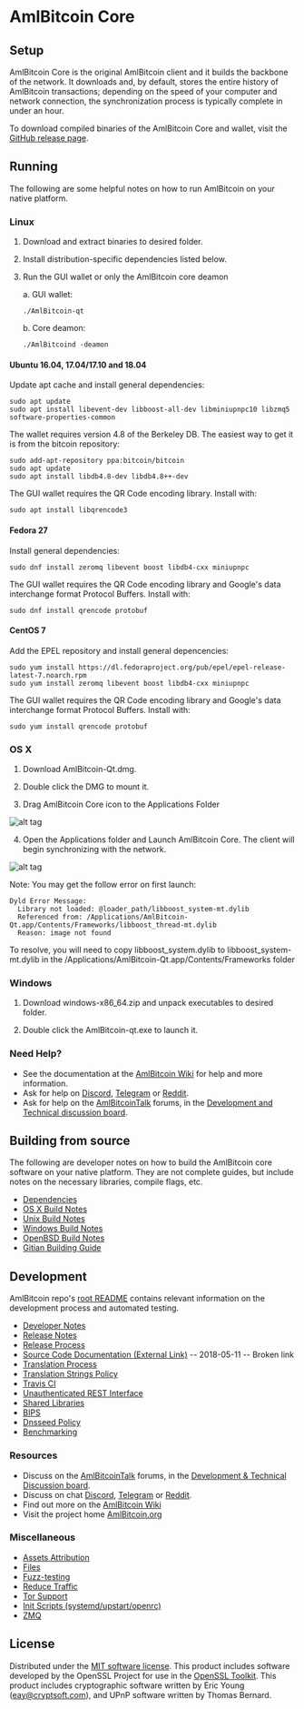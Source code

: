 AmlBitcoin Core
==============

Setup
---------------------
AmlBitcoin Core is the original AmlBitcoin client and it builds the backbone of the network. It downloads and, by default, stores the entire history of AmlBitcoin transactions; depending on the speed of your computer and network connection, the synchronization process is typically complete in under an hour.

To download compiled binaries of the AmlBitcoin Core and wallet, visit the [GitHub release page](https://github.com/AmlBitcoinProject/AmlBitcoin/releases).

Running
---------------------
The following are some helpful notes on how to run AmlBitcoin on your native platform.

### Linux

1) Download and extract binaries to desired folder.

2) Install distribution-specific dependencies listed below.

3) Run the GUI wallet or only the AmlBitcoin core deamon

   a. GUI wallet:
   
   `./AmlBitcoin-qt`

   b. Core deamon:
   
   `./AmlBitcoind -deamon`

#### Ubuntu 16.04, 17.04/17.10 and 18.04

Update apt cache and install general dependencies:

```
sudo apt update
sudo apt install libevent-dev libboost-all-dev libminiupnpc10 libzmq5 software-properties-common
```

The wallet requires version 4.8 of the Berkeley DB. The easiest way to get it is from the bitcoin repository: 

```
sudo add-apt-repository ppa:bitcoin/bitcoin
sudo apt update
sudo apt install libdb4.8-dev libdb4.8++-dev
```

The GUI wallet requires the QR Code encoding library. Install with:

`sudo apt install libqrencode3`

#### Fedora 27

Install general dependencies:

`sudo dnf install zeromq libevent boost libdb4-cxx miniupnpc`

The GUI wallet requires the QR Code encoding library and Google's data interchange format Protocol Buffers. Install with:

`sudo dnf install qrencode protobuf`

#### CentOS 7

Add the EPEL repository and install general depencencies:

```
sudo yum install https://dl.fedoraproject.org/pub/epel/epel-release-latest-7.noarch.rpm
sudo yum install zeromq libevent boost libdb4-cxx miniupnpc
```

The GUI wallet requires the QR Code encoding library and Google's data interchange format Protocol Buffers. Install with:

`sudo yum install qrencode protobuf`

### OS X

1) Download AmlBitcoin-Qt.dmg.

2) Double click the DMG to mount it. 

3) Drag AmlBitcoin Core icon to the Applications Folder

![alt tag](https://i.imgur.com/GLhBFUV.png)

4) Open the Applications folder and Launch AmlBitcoin Core. The client will begin synchronizing with the network.

![alt tag](https://i.imgur.com/v3962qo.png)

Note: You may get the follow error on first launch:
```
Dyld Error Message:
  Library not loaded: @loader_path/libboost_system-mt.dylib
  Referenced from: /Applications/AmlBitcoin-Qt.app/Contents/Frameworks/libboost_thread-mt.dylib
  Reason: image not found
```
To resolve, you will need to copy libboost_system.dylib to libboost_system-mt.dylib in the /Applications/AmlBitcoin-Qt.app/Contents/Frameworks folder

### Windows

1) Download windows-x86_64.zip and unpack executables to desired folder.

2) Double click the AmlBitcoin-qt.exe to launch it.

### Need Help?

- See the documentation at the [AmlBitcoin Wiki](https://AmlBitcoin.wiki/wiki/AmlBitcoin_Wiki)
for help and more information.
- Ask for help on [Discord](https://discord.gg/DUkcBst), [Telegram](https://t.me/AmlBitcoinDev) or [Reddit](https://www.reddit.com/r/AmlBitcoin/).
- Ask for help on the [AmlBitcoinTalk](https://www.AmlBitcointalk.org/) forums, in the [Development and Technical discussion board](https://www.AmlBitcointalk.org/?forum=661517).

Building from source
---------------------
The following are developer notes on how to build the AmlBitcoin core software on your native platform. They are not complete guides, but include notes on the necessary libraries, compile flags, etc.

- [Dependencies](https://github.com/AmlBitcoinProject/AmlBitcoin/tree/master/doc/dependencies.md)
- [OS X Build Notes](https://github.com/AmlBitcoinProject/AmlBitcoin/tree/master/doc/build-osx.md)
- [Unix Build Notes](https://github.com/AmlBitcoinProject/AmlBitcoin/tree/master/doc/build-unix.md)
- [Windows Build Notes](https://github.com/AmlBitcoinProject/AmlBitcoin/tree/master/doc/build-windows.md)
- [OpenBSD Build Notes](https://github.com/AmlBitcoinProject/AmlBitcoin/tree/master/doc/build-openbsd.md)
- [Gitian Building Guide](https://github.com/AmlBitcoinProject/AmlBitcoin/tree/master/doc/gitian-building.md)

Development
---------------------
AmlBitcoin repo's [root README](https://github.com/AmlBitcoinProject/AmlBitcoin/blob/master/README.md) contains relevant information on the development process and automated testing.

- [Developer Notes](https://github.com/AmlBitcoinProject/AmlBitcoin/blob/master/doc/developer-notes.md)
- [Release Notes](https://github.com/AmlBitcoinProject/AmlBitcoin/blob/master/doc/release-notes.md)
- [Release Process](https://github.com/AmlBitcoinProject/AmlBitcoin/blob/master/doc/release-process.md)
- [Source Code Documentation (External Link)](https://dev.visucore.com/AmlBitcoin/doxygen/) -- 2018-05-11 -- Broken link
- [Translation Process](https://github.com/AmlBitcoinProject/AmlBitcoin/blob/master/doc/translation_process.md)
- [Translation Strings Policy](https://github.com/AmlBitcoinProject/AmlBitcoin/blob/master/doc/translation_strings_policy.md)
- [Travis CI](https://github.com/AmlBitcoinProject/AmlBitcoin/blob/master/doc/travis-ci.md)
- [Unauthenticated REST Interface](https://github.com/AmlBitcoinProject/AmlBitcoin/blob/master/doc/REST-interface.md)
- [Shared Libraries](https://github.com/AmlBitcoinProject/AmlBitcoin/blob/master/doc/shared-libraries.md)
- [BIPS](https://github.com/AmlBitcoinProject/AmlBitcoin/blob/master/doc/bips.md)
- [Dnsseed Policy](https://github.com/AmlBitcoinProject/AmlBitcoin/blob/master/doc/dnsseed-policy.md)
- [Benchmarking](https://github.com/AmlBitcoinProject/AmlBitcoin/blob/master/doc/benchmarking.md)

### Resources
- Discuss on the [AmlBitcoinTalk](https://www.AmlBitcointalk.org/) forums, in the [Development & Technical Discussion board](https://www.AmlBitcointalk.org/?forum=661517).
- Discuss on chat [Discord](https://discord.gg/DUkcBst), [Telegram](https://t.me/AmlBitcoinDev) or [Reddit](https://www.reddit.com/r/AmlBitcoin/).
- Find out more on the [AmlBitcoin Wiki](https://AmlBitcoin.wiki/wiki/AmlBitcoin_Wiki)
- Visit the project home [AmlBitcoin.org](https://AmlBitcoin.org)

### Miscellaneous
- [Assets Attribution](https://github.com/AmlBitcoinProject/AmlBitcoin/blob/master/doc/assets-attribution.md)
- [Files](https://github.com/AmlBitcoinProject/AmlBitcoin/blob/master/doc/files.md)
- [Fuzz-testing](https://github.com/AmlBitcoinProject/AmlBitcoin/blob/master/doc/fuzzing.md)
- [Reduce Traffic](https://github.com/AmlBitcoinProject/AmlBitcoin/blob/master/doc/reduce-traffic.md)
- [Tor Support](https://github.com/AmlBitcoinProject/AmlBitcoin/blob/master/doc/tor.md)
- [Init Scripts (systemd/upstart/openrc)](https://github.com/AmlBitcoinProject/AmlBitcoin/blob/master/doc/init.md)
- [ZMQ](https://github.com/AmlBitcoinProject/AmlBitcoin/blob/master/doc/zmq.md)

License
---------------------
Distributed under the [MIT software license](https://github.com/AmlBitcoinProject/AmlBitcoin/blob/master/COPYING).
This product includes software developed by the OpenSSL Project for use in the [OpenSSL Toolkit](https://www.openssl.org/). This product includes
cryptographic software written by Eric Young ([eay@cryptsoft.com](mailto:eay@cryptsoft.com)), and UPnP software written by Thomas Bernard.
